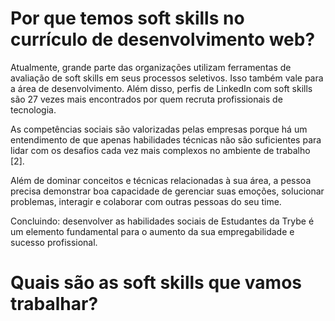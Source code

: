 <h1 aligh="center"> Por que temos soft skills no currículo de desenvolvimento web? </h1>

Atualmente, grande parte das organizações utilizam ferramentas de avaliação de soft skills em seus processos seletivos. Isso também vale para a área de desenvolvimento. Além disso, perfis de LinkedIn com soft skills são 27 vezes mais encontrados por quem recruta profissionais de tecnologia.

As competências sociais são valorizadas pelas empresas porque há um entendimento de que apenas habilidades técnicas não são suficientes para lidar com os desafios cada vez mais complexos no ambiente de trabalho [2].

Além de dominar conceitos e técnicas relacionadas à sua área, a pessoa precisa demonstrar boa capacidade de gerenciar suas emoções, solucionar problemas, interagir e colaborar com outras pessoas do seu time.

Concluindo: desenvolver as habilidades sociais de Estudantes da Trybe é um elemento fundamental para o aumento da sua empregabilidade e sucesso profissional.

<h1 aligh="center">Quais são as soft skills que vamos trabalhar? </h1>


